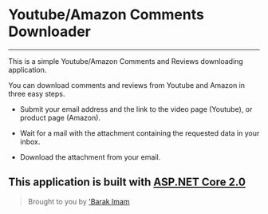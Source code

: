 
# Youtube/Amazon Comments Downloader
---

This is a simple Youtube/Amazon Comments and Reviews downloading application.

You can download comments and reviews from Youtube and Amazon in three easy steps.

- Submit your email address and the link to the video page (Youtube), or product page (Amazon).

- Wait for a mail with the attachment containing the requested data in your inbox.

- Download the attachment from your email.

## This application is built with [ASP.NET Core 2.0](https://asp.net)

> Brought to you by ['Barak Imam](https://github.com/codeprefect)